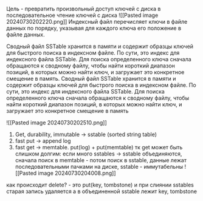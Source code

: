 Цель - превратить произвольный доступ ключей с диска в последовательное чтение ключей с диска
![[Pasted image 20240730202220.png]]
Индексный файл перечисляет ключи в файле данных по порядку, указывая для каждого ключа его положение в файле данных.

Сводный файл SSTable хранится в памяти и содержит образцы ключей для быстрого поиска в индексном файле. По сути, это индекс для индексного файла SSTable. Для поиска определенного ключа сначала обращаются к сводному файлу, чтобы найти короткий диапазон позиций, в которых можно найти ключ, и загружает это конкретное смещение в память.
Сводный файл SSTable хранится в памяти и содержит образцы ключей для быстрого поиска в индексном файле. По сути, это индекс для индексного файла SSTable. Для поиска определенного ключа сначала обращаются к сводному файлу, чтобы найти короткий диапазон позиций, в которых можно найти ключ, и загружает это конкретное смещение в память

![[Pasted image 20240730202510.png]]
1) Get, durability, immutable -> sstable (sorted string table)
2) fast put -> append log
3) fast get -> memtable. put(log) + put(memtable)
тк get может быть слишком долгим: если много sstables -> sstable объединяются, сначала поиск в memtable - потом поиск в sstable, данные лежат последовательными пачками на диске, sstable - иммутабельны
![[Pasted image 20240730204008.png]]

как происходит delete? - это put(key, tombstone) и при слиянии sstables старая запись удаляется а в объединенной sstable лежит key, tombstone